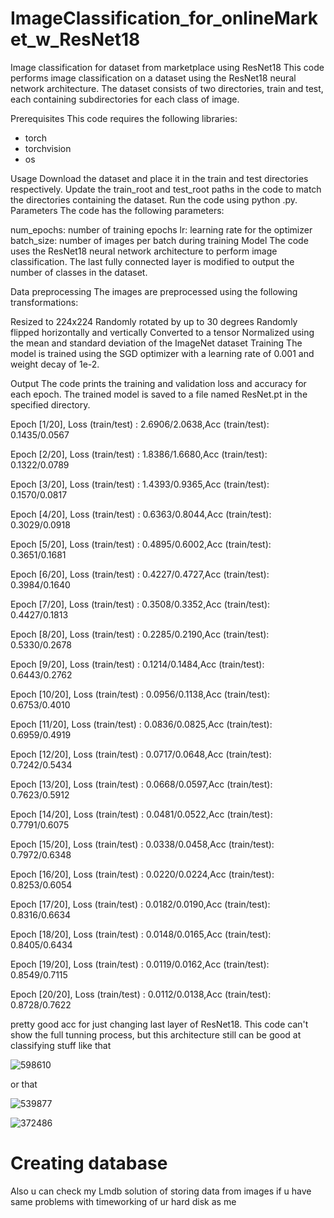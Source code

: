 # ImageСlassification_for_onlineMarket_w_ResNet18
Image classification for dataset from marketplace using ResNet18
This code performs image classification on a dataset using the ResNet18 neural network architecture. The dataset consists of two directories, train and test, each containing subdirectories for each class of image.

Prerequisites
This code requires the following libraries:

- torch
- torchvision
- os

Usage
Download the dataset and place it in the train and test directories respectively.
Update the train_root and test_root paths in the code to match the directories containing the dataset.
Run the code using python <filename>.py.
Parameters
The code has the following parameters:

num_epochs: number of training epochs
lr: learning rate for the optimizer
batch_size: number of images per batch during training
Model
The code uses the ResNet18 neural network architecture to perform image classification. The last fully connected layer is modified to output the number of classes in the dataset.

Data preprocessing
The images are preprocessed using the following transformations:

Resized to 224x224
Randomly rotated by up to 30 degrees
Randomly flipped horizontally and vertically
Converted to a tensor
Normalized using the mean and standard deviation of the ImageNet dataset
Training
The model is trained using the SGD optimizer with a learning rate of 0.001 and weight decay of 1e-2.

Output
The code prints the training and validation loss and accuracy for each epoch. The trained model is saved to a file named ResNet.pt in the specified directory.

Epoch [1/20], Loss (train/test) : 2.6906/2.0638,Acc (train/test): 0.1435/0.0567 

Epoch [2/20], Loss (train/test) : 1.8386/1.6680,Acc (train/test): 0.1322/0.0789

Epoch [3/20], Loss (train/test) : 1.4393/0.9365,Acc (train/test): 0.1570/0.0817

Epoch [4/20], Loss (train/test) : 0.6363/0.8044,Acc (train/test): 0.3029/0.0918

Epoch [5/20], Loss (train/test) : 0.4895/0.6002,Acc (train/test): 0.3651/0.1681

Epoch [6/20], Loss (train/test) : 0.4227/0.4727,Acc (train/test): 0.3984/0.1640

Epoch [7/20], Loss (train/test) : 0.3508/0.3352,Acc (train/test): 0.4427/0.1813

Epoch [8/20], Loss (train/test) : 0.2285/0.2190,Acc (train/test): 0.5330/0.2678

Epoch [9/20], Loss (train/test) : 0.1214/0.1484,Acc (train/test): 0.6443/0.2762

Epoch [10/20], Loss (train/test) : 0.0956/0.1138,Acc (train/test): 0.6753/0.4010

Epoch [11/20], Loss (train/test) : 0.0836/0.0825,Acc (train/test): 0.6959/0.4919

Epoch [12/20], Loss (train/test) : 0.0717/0.0648,Acc (train/test): 0.7242/0.5434

Epoch [13/20], Loss (train/test) : 0.0668/0.0597,Acc (train/test): 0.7623/0.5912

Epoch [14/20], Loss (train/test) : 0.0481/0.0522,Acc (train/test): 0.7791/0.6075

Epoch [15/20], Loss (train/test) : 0.0338/0.0458,Acc (train/test): 0.7972/0.6348

Epoch [16/20], Loss (train/test) : 0.0220/0.0224,Acc (train/test): 0.8253/0.6054

Epoch [17/20], Loss (train/test) : 0.0182/0.0190,Acc (train/test): 0.8316/0.6634

Epoch [18/20], Loss (train/test) : 0.0148/0.0165,Acc (train/test): 0.8405/0.6434

Epoch [19/20], Loss (train/test) : 0.0119/0.0162,Acc (train/test): 0.8549/0.7115

Epoch [20/20], Loss (train/test) : 0.0112/0.0138,Acc (train/test): 0.8728/0.7622

pretty good acc for just changing last layer of ResNet18. This code can't show the full tunning process, but this architecture still can be good at classifying stuff like that

![598610](https://user-images.githubusercontent.com/124432421/236702689-1046c983-4402-436e-af59-3308e541ffef.jpg)

or that

![539877](https://user-images.githubusercontent.com/124432421/236702723-a644bbcf-1894-411b-a491-69e1207df6f6.jpg)

![372486](https://user-images.githubusercontent.com/124432421/236702725-14e9a29a-37ec-45ab-9078-c394e769d747.jpg)

# Creating database
Also u can check my Lmdb solution of storing data from images if u have same problems with timeworking of ur hard disk as me
